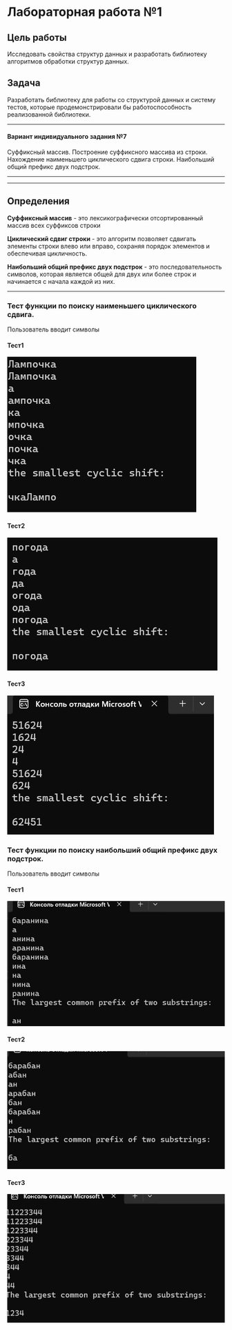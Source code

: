 # Лабораторная работа №1

## Цель работы
Исследовать свойства структур данных и разработать библиотеку алгоритмов обработки структур данных.

## Задача
Разработать библиотеку для работы со структурой данных и систему тестов, которые продемонстрировали бы работоспособность реализованной библиотеки.

---

#### Вариант индивидуального задания №7
Суффиксный массив. Построение суффиксного массива из строки. Нахождение наименьшего циклического сдвига строки. Наибольший общий префикс двух подстрок.

---
---

## Определения
**Суффиксный массив** - это лексикографически отсортированный массив всех суффиксов строки

**Циклический сдвиг строки** - это алгоритм позволяет сдвигать элементы строки влево или вправо, сохраняя порядок элементов и обеспечивая цикличность.

**Наибольший общий префикс двух подстрок** - это последовательность символов, которая является общей для двух или более строк и начинается с начала каждой из них. 

---

### Тест функции по поиску наименьшего циклического сдвига.
Пользователь вводит символы 

#### Тест1

![image](test1.png)

#### Тест2

![image](test2.png)

#### Тест3

![image](test3.png)


### Тест функции по поиску наибольший общий префикс двух подстрок.
Пользователь вводит символы 

#### Тест1

![image](test4.png)

#### Тест2

![image](test5.png)

#### Тест3

![image](test6.png)







